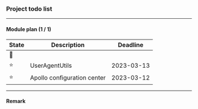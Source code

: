### Project todo list

---
#### Module plan (1 / 1)

| State | Description                 | Deadline   |
| ----- | --------------------------- | ---------- |
| 🚀     |                             |            |
| ⭐️  | UserAgentUtils              | 2023-03-13 |
| ⭐️  | Apollo configuration center | 2023-03-12 |

---

#### Remark
